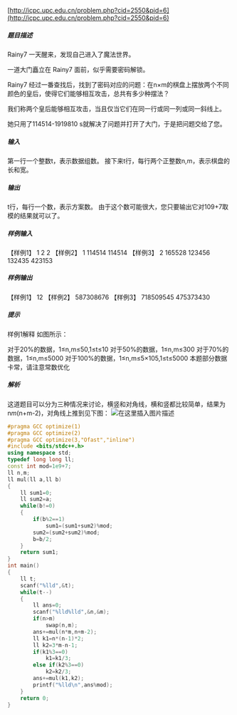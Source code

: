 [http://icpc.upc.edu.cn/problem.php?cid=2550&pid=6](http://icpc.upc.edu.cn/problem.php?cid=2550&pid=6)
##### 题目描述
Rainy7 一天醒来，发现自己进入了魔法世界。

一道大门矗立在 Rainy7 面前，似乎需要密码解锁。

Rainy7 经过一番查找后，找到了密码对应的问题：在n×m的棋盘上摆放两个不同颜色的皇后，使得它们能够相互攻击，总共有多少种摆法？

我们称两个皇后能够相互攻击，当且仅当它们在同一行或同一列或同一斜线上。

她只用了114514-1919810 s就解决了问题并打开了大门，于是把问题交给了您。
##### 输入
第一行一个整数t，表示数据组数。
接下来t行，每行两个正整数n,m，表示棋盘的长和宽。
##### 输出
t行，每行一个数，表示方案数。
由于这个数可能很大，您只要输出它对109+7取模的结果就可以了。
##### 样例输入
【样例1】
1
2 2
【样例2】
1
114514 114514
【样例3】
2
165528 123456
132435 423153
##### 样例输出
【样例1】
12
【样例2】
587308676
【样例3】
718509545
475373430

##### 提示
样例1解释
如图所示：

对于20%的数据，1≤n,m≤50,1≤t≤10
对于50%的数据，1≤n,m≤300
对于70%的数据，1≤n,m≤5000
对于100%的数据，1≤n,m≤5×105,1≤t≤5000
本题部分数据卡常，请注意常数优化
##### 解析
这道题目可以分为三种情况来讨论，横竖和对角线，横和竖都比较简单，结果为n*m*(n+m-2)，对角线上推到见下图：
![在这里插入图片描述](https://img-blog.csdnimg.cn/20200819230623414.jpg?x-oss-process=image/watermark,type_ZmFuZ3poZW5naGVpdGk,shadow_10,text_aHR0cHM6Ly9ibG9nLmNzZG4ubmV0L3dlaXhpbl80NjA0ODg0OA==,size_16,color_FFFFFF,t_70#pic_center)

```cpp
#pragma GCC optimize(1)
#pragma GCC optimize(2)
#pragma GCC optimize(3,"Ofast","inline")
#include <bits/stdc++.h>
using namespace std;
typedef long long ll;
const int mod=1e9+7;
ll n,m;
ll mul(ll a,ll b)
{
    ll sum1=0;
    ll sum2=a;
    while(b!=0)
    {
        if(b%2==1)
            sum1=(sum1+sum2)%mod;
        sum2=(sum2+sum2)%mod;
        b=b/2;
    }
    return sum1;
}
int main()
{
    ll t;
    scanf("%lld",&t);
    while(t--)
    {
        ll ans=0;
        scanf("%lld%lld",&n,&m);
        if(n>m)
            swap(n,m);
        ans+=mul(n*m,n+m-2);
        ll k1=n*(n-1)*2;
        ll k2=3*m-n-1;
        if(k1%3==0)
            k1=k1/3;
        else if(k2%3==0)
            k2=k2/3;
        ans+=mul(k1,k2);
        printf("%lld\n",ans%mod);
    }
    return 0;
}

```

